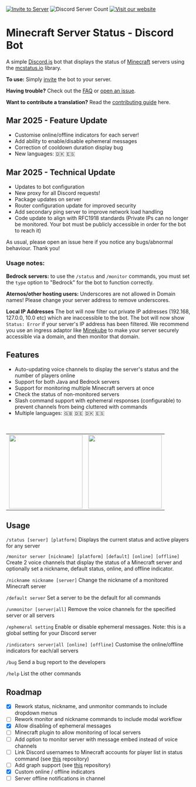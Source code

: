 [![Invite to Server](https://img.shields.io/static/v1?label=&message=Invite%20to%20Server&color=forestgreen)](https://discord.com/api/oauth2/authorize?client_id=788083161296273517&permissions=269485072&scope=bot%20applications.commands)
![Discord Server Count](https://img.shields.io/endpoint?url=https%3A%2F%2Fmcstatusbot-delegate-production.up.railway.app%2Fcount%2FgetFormatted)
[![Visit our website](https://img.shields.io/static/v1?label=&message=Website&color=purple)](https://mcstatusbot.com/)

# Minecraft Server Status - Discord Bot

A simple [Discord.js](https://www.npmjs.com/package/discord.js) bot that displays the status of [Minecraft](https://minecraft.gamepedia.com) servers using the
[mcstatus.io](https://mcstatus.io/) library.

**To use:** Simply [invite](https://discord.com/api/oauth2/authorize?client_id=788083161296273517&permissions=269485072&scope=bot%20applications.commands) the
bot to your server.

**Having trouble?** Check out the [FAQ](https://github.com/RahulR100/mcstatusbot/issues/154) or [open an issue](https://github.com/RahulR100/mcstatusbot/issues/new).

**Want to contribute a translation?** Read the [contributing guide](https://github.com/tedztar/mcstatusbot/blob/V0.2/CONTRIBUTING.md) here.

## Mar 2025 - Feature Update

- Customise online/offline indicators for each server!
- Add ability to enable/disable ephemeral messages
- Correction of cooldown duration display bug
- New languages: 🇩🇰 🇪🇸

## Mar 2025 - Technical Update

- Updates to bot configuration
- New proxy for all Discord requests!
- Package updates on server
- Router configuration update for improved security
- Add secondary ping server to improve network load handling
- Code update to align with RFC1918 standards (Private IPs can no longer be monitored. Your bot must be publicly accessible in order for the bot to reach it)

As usual, please open an issue here if you notice any bugs/abnormal behaviour. Thank you!

### Usage notes:

**Bedrock servers:** to use the `/status` and `/monitor` commands, you must set the `type` option to "Bedrock" for the bot to function correctly.

**Aternos/other hosting users:** Underscores are not allowed in Domain names! Please change your server address to remove underscores.

**Local IP Addresses** The bot will now filter out private IP addresses (192.168, 127.0.0, 10.0 etc) which are inaccessible to the bot. The bot will now show `Status: Error` if your server's IP address has been filtered. We recommend you use an ingress adaptor like [Minekube](https://connect.minekube.com/) to make your server securely accessible via a domain, and then monitor that domain.

## Features

- Auto-updating voice channels to display the server's status and the number of players online
- Support for both Java and Bedrock servers
- Support for monitoring multiple Minecraft servers at once
- Check the status of non-monitored servers
- Slash command support with ephemeral responses (configurable) to prevent channels from being cluttered with commands
- Multiple languages: 🇬🇧 🇩🇪 🇩🇰 🇪🇸

<br>
<table style='border: none'>
<tr>
<td>
<img src="./assets/channels.png" height="200" />
</td>
<td>
<img src="./assets/status.png" height="200" />
</td>
</tr>
</table>

## Usage

`/status [server] [platform]` Displays the current status and active players for any server

`/monitor server [nickname] [platform] [default] [online] [offline]` Create 2 voice channels that display the status of a Minecraft server and optionally set a nickname, default status, online, and offline indicator.

`/nickname nickname [server]` Change the nickname of a monitored Minecraft server

`/default server` Set a server to be the default for all commands

`/unmonitor [server|all]` Remove the voice channels for the specified server or all servers

`/ephemeral setting` Enable or disable ephemeral messages. Note: this is a global setting for your Discord server

`/indicators server|all [online] [offline]` Customise the online/offline indicators for each/all servers

`/bug` Send a bug report to the developers

`/help` List the other commands

## Roadmap

- [x] Rework status, nickname, and unmonitor commands to include dropdown menus
- [ ] Rework monitor and nickname commands to include modal workflow
- [x] Allow disabling of ephemeral messages
- [ ] Minecraft plugin to allow monitoring of local servers
- [ ] Add option to monitor server with message embed instead of voice channels
- [ ] Link Discord usernames to Minecraft accounts for player list in status command (see [this](https://github.com/dommilosz/minecraft-auth) repository)
- [ ] Add graph support (see [this](https://github.com/cappig/MC-status-bot) repository)
- [x] Custom online / offline indicators
- [ ] Server offline notifications in channel
